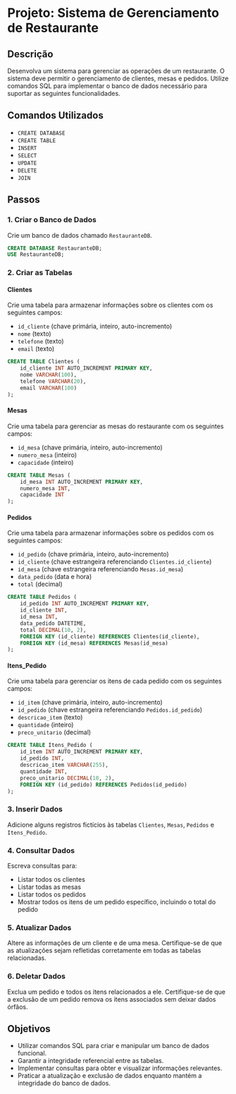 # Projeto: Sistema de Gerenciamento de Restaurante

## Descrição

Desenvolva um sistema para gerenciar as operações de um restaurante. O sistema deve permitir o gerenciamento de clientes, mesas e pedidos. Utilize comandos SQL para implementar o banco de dados necessário para suportar as seguintes funcionalidades.

## Comandos Utilizados

- `CREATE DATABASE`
- `CREATE TABLE`
- `INSERT`
- `SELECT`
- `UPDATE`
- `DELETE`
- `JOIN`

## Passos

### 1. Criar o Banco de Dados

Crie um banco de dados chamado `RestauranteDB`.

```sql
CREATE DATABASE RestauranteDB;
USE RestauranteDB;
```

### 2. Criar as Tabelas

#### Clientes

Crie uma tabela para armazenar informações sobre os clientes com os seguintes campos:

- `id_cliente` (chave primária, inteiro, auto-incremento)
- `nome` (texto)
- `telefone` (texto)
- `email` (texto)

```sql
CREATE TABLE Clientes (
    id_cliente INT AUTO_INCREMENT PRIMARY KEY,
    nome VARCHAR(100),
    telefone VARCHAR(20),
    email VARCHAR(100)
);
```

#### Mesas

Crie uma tabela para gerenciar as mesas do restaurante com os seguintes campos:

- `id_mesa` (chave primária, inteiro, auto-incremento)
- `numero_mesa` (inteiro)
- `capacidade` (inteiro)

```sql
CREATE TABLE Mesas (
    id_mesa INT AUTO_INCREMENT PRIMARY KEY,
    numero_mesa INT,
    capacidade INT
);
```

#### Pedidos

Crie uma tabela para armazenar informações sobre os pedidos com os seguintes campos:

- `id_pedido` (chave primária, inteiro, auto-incremento)
- `id_cliente` (chave estrangeira referenciando `Clientes.id_cliente`)
- `id_mesa` (chave estrangeira referenciando `Mesas.id_mesa`)
- `data_pedido` (data e hora)
- `total` (decimal)

```sql
CREATE TABLE Pedidos (
    id_pedido INT AUTO_INCREMENT PRIMARY KEY,
    id_cliente INT,
    id_mesa INT,
    data_pedido DATETIME,
    total DECIMAL(10, 2),
    FOREIGN KEY (id_cliente) REFERENCES Clientes(id_cliente),
    FOREIGN KEY (id_mesa) REFERENCES Mesas(id_mesa)
);
```

#### Itens_Pedido

Crie uma tabela para gerenciar os itens de cada pedido com os seguintes campos:

- `id_item` (chave primária, inteiro, auto-incremento)
- `id_pedido` (chave estrangeira referenciando `Pedidos.id_pedido`)
- `descricao_item` (texto)
- `quantidade` (inteiro)
- `preco_unitario` (decimal)

```sql
CREATE TABLE Itens_Pedido (
    id_item INT AUTO_INCREMENT PRIMARY KEY,
    id_pedido INT,
    descricao_item VARCHAR(255),
    quantidade INT,
    preco_unitario DECIMAL(10, 2),
    FOREIGN KEY (id_pedido) REFERENCES Pedidos(id_pedido)
);
```

### 3. Inserir Dados

Adicione alguns registros fictícios às tabelas `Clientes`, `Mesas`, `Pedidos` e `Itens_Pedido`.

### 4. Consultar Dados

Escreva consultas para:

- Listar todos os clientes
- Listar todas as mesas
- Listar todos os pedidos
- Mostrar todos os itens de um pedido específico, incluindo o total do pedido

### 5. Atualizar Dados

Altere as informações de um cliente e de uma mesa. Certifique-se de que as atualizações sejam refletidas corretamente em todas as tabelas relacionadas.

### 6. Deletar Dados

Exclua um pedido e todos os itens relacionados a ele. Certifique-se de que a exclusão de um pedido remova os itens associados sem deixar dados órfãos.

## Objetivos

- Utilizar comandos SQL para criar e manipular um banco de dados funcional.
- Garantir a integridade referencial entre as tabelas.
- Implementar consultas para obter e visualizar informações relevantes.
- Praticar a atualização e exclusão de dados enquanto mantém a integridade do banco de dados.
